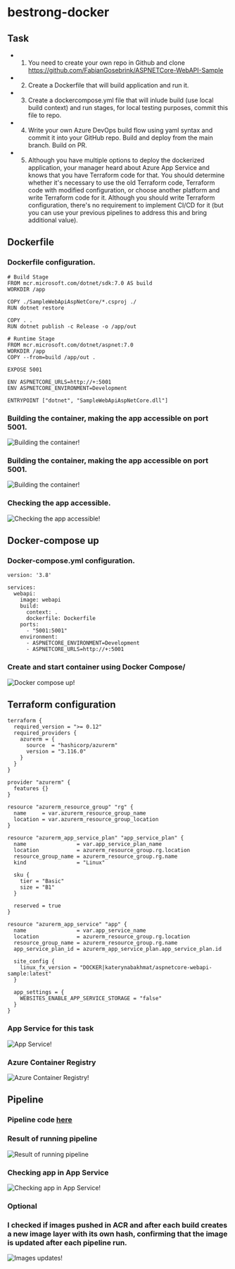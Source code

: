 # bestrong-docker

## Task
- 1) You need to create your own repo in Github and clone https://github.com/FabianGosebrink/ASPNETCore-WebAPI-Sample
- 2) Create a Dockerfile that will build application and run it. 
- 3) Create a dockercompose.yml file that will inlude build (use local build context) and run stages, for local testing purposes, commit this file to repo. 
- 4) Write your own Azure DevOps build flow using yaml syntax and commit it into your GitHub repo. Build and deploy from the main branch. Build on PR.
- 5) Although you have multiple options to deploy the dockerized application, your manager heard about Azure App Service and knows that you have Terraform code for that. You should determine whether it's necessary to use the old Terraform code, Terraform code with modified configuration, or choose another platform and write Terraform code for it. Although you should write Terraform configuration, there's no requirement to implement CI/CD for it (but you can use your previous pipelines to address this and bring additional value).


## Dockerfile
### Dockerfile configuration.
```
# Build Stage
FROM mcr.microsoft.com/dotnet/sdk:7.0 AS build
WORKDIR /app

COPY ./SampleWebApiAspNetCore/*.csproj ./
RUN dotnet restore

COPY . .
RUN dotnet publish -c Release -o /app/out

# Runtime Stage
FROM mcr.microsoft.com/dotnet/aspnet:7.0
WORKDIR /app
COPY --from=build /app/out .

EXPOSE 5001

ENV ASPNETCORE_URLS=http://+:5001
ENV ASPNETCORE_ENVIRONMENT=Development

ENTRYPOINT ["dotnet", "SampleWebApiAspNetCore.dll"]
```

### Building the container, making the app accessible on port 5001.
![Building the container!](./screenshot/running_docker_container.png "Running the container")

### Building the container, making the app accessible on port 5001.
![Building the container!](./screenshot/building_docker_container.png "Running the container")

### Checking the app accessible.
![Checking the app accessible!](./screenshot/checking_app.png "Checking the app accessible")

## Docker-compose up
### Docker-compose.yml configuration.
```
version: '3.8'

services:
  webapi:
    image: webapi
    build:
      context: .
      dockerfile: Dockerfile
    ports:
      - "5001:5001"
    environment:
      - ASPNETCORE_ENVIRONMENT=Development
      - ASPNETCORE_URLS=http://+:5001
```

### Create and start container using Docker Compose/
![Docker compose up!](./screenshot/docker_compose_up.png "Docker compose up")

## Terraform configuration
```
terraform {
  required_version = ">= 0.12"
  required_providers {
    azurerm = {
      source  = "hashicorp/azurerm"
      version = "3.116.0"
    }
  }
}

provider "azurerm" {
  features {}
}

resource "azurerm_resource_group" "rg" {
  name     = var.azurerm_resource_group_name
  location = var.azurerm_resource_group_location
}

resource "azurerm_app_service_plan" "app_service_plan" {
  name                = var.app_service_plan_name
  location            = azurerm_resource_group.rg.location
  resource_group_name = azurerm_resource_group.rg.name
  kind                = "Linux"

  sku {
    tier = "Basic"
    size = "B1"
  }

  reserved = true
}

resource "azurerm_app_service" "app" {
  name                = var.app_service_name
  location            = azurerm_resource_group.rg.location
  resource_group_name = azurerm_resource_group.rg.name
  app_service_plan_id = azurerm_app_service_plan.app_service_plan.id

  site_config {
    linux_fx_version = "DOCKER|katerynabakhmat/aspnetcore-webapi-sample:latest"
  }

  app_settings = {
    WEBSITES_ENABLE_APP_SERVICE_STORAGE = "false"
  }
}
```

### App Service for this task
![App Service!](./screenshot/app_service.png "App Service")

### Azure Container Registry
![Azure Container Registry!](./screenshot/creating_arc.png "Azure Container Registry")


## Pipeline 
### Pipeline code [here](./pipeline.yml)
### Result of running pipeline
![Result of running pipeline](./screenshot/pipeline_running_result.png "Result of running pipeline")

### Checking app in App Service
![Checking app in App Service!](./screenshot/app_in_azure.png "App Service")


### Optional
### I checked if images pushed in ACR and after each build creates a new image layer with its own hash, confirming that the image is updated after each pipeline run. 
![Images updates!](./screenshot/images_updates.png "Images updates")